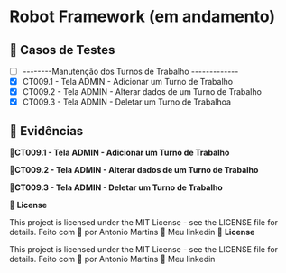 # Robot Framework (em andamento)

## 🔖 Casos de Testes
- [ ] --------Manutenção dos Turnos de Trabalho -------------
- [X] CT009.1 - Tela ADMIN - Adicionar um Turno de Trabalho
- [X] CT009.2 - Tela ADMIN - Alterar dados de um Turno de Trabalho
- [X] CT009.3 - Tela ADMIN - Deletar um Turno de Trabalhoa

## 🚀 Evidências
🚀**CT009.1 - Tela ADMIN - Adicionar um Turno de Trabalho**

🚀**CT009.2 - Tela ADMIN - Alterar dados de um Turno de Trabalho**

🚀**CT009.3 - Tela ADMIN - Deletar um Turno de Trabalho**

📝 **License**

This project is licensed under the MIT License - see the LICENSE file for details.
Feito com 💜  por Antonio Martins 👋   Meu linkedin
📝 **License**

This project is licensed under the MIT License - see the LICENSE file for details.
Feito com 💜  por Antonio Martins 👋   Meu linkedin


